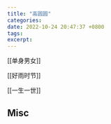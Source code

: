 ```yaml
---
title: "高圆圆"
categories: 
date: 2022-10-24 20:47:37 +0800
tags: 
excerpt: 
---
```




[[单身男女]]


[[好雨时节]]


[[一生一世]]


## Misc



